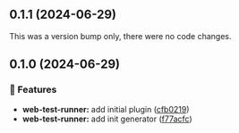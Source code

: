 ## 0.1.1 (2024-06-29)

This was a version bump only, there were no code changes.

## 0.1.0 (2024-06-29)


### 🚀 Features

- **web-test-runner:** add initial plugin ([cfb0219](https://github.com/RobbyRabbitman/nx-plus/commit/cfb0219))
- **web-test-runner:** add init generator ([f77acfc](https://github.com/RobbyRabbitman/nx-plus/commit/f77acfc))